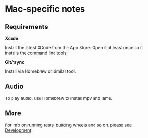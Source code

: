 # Mac-specific notes

## Requirements

**Xcode**:

Install the latest XCode from the App Store. Open it at least once
so it installs the command line tools.

**Git/rsync**

Install via Homebrew or similar tool.

## Audio

To play audio, use Homebrew to install mpv and lame.

## More

For info on running tests, building wheels and so on, please see [Development](./development.md).
